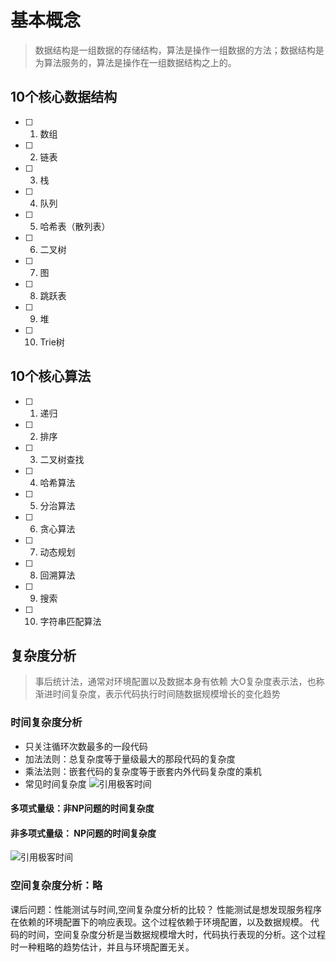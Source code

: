 # 基本概念
> 数据结构是一组数据的存储结构，算法是操作一组数据的方法；数据结构是为算法服务的，算法是操作在一组数据结构之上的。
## 10个核心数据结构
- [ ]  1. 数组
- [ ]  2. 链表
- [ ]  3. 栈
- [ ]  4. 队列
- [ ]  5. 哈希表（散列表）
- [ ]  6. 二叉树
- [ ]  7. 图
- [ ]  8. 跳跃表
- [ ]  9. 堆
- [ ]  10. Trie树

## 10个核心算法
- [ ]  1. 递归
- [ ]  2. 排序
- [ ]  3. 二叉树查找
- [ ]  4. 哈希算法
- [ ]  5. 分治算法
- [ ]  6. 贪心算法
- [ ]  7. 动态规划
- [ ]  8. 回溯算法
- [ ]  9. 搜索
- [ ]  10. 字符串匹配算法

## 复杂度分析
> 事后统计法，通常对环境配置以及数据本身有依赖
大O复杂度表示法，也称渐进时间复杂度，表示代码执行时间随数据规模增长的变化趋势
### 时间复杂度分析
 - 只关注循环次数最多的一段代码
 - 加法法则：总复杂度等于量级最大的那段代码的复杂度
 - 乘法法则：嵌套代码的复杂度等于嵌套内外代码复杂度的乘机
 - 常见时间复杂度
 ![引用极客时间](https://static001.geekbang.org/resource/image/37/0a/3723793cc5c810e9d5b06bc95325bf0a.jpg)
#### 多项式量级：非NP问题的时间复杂度
#### 非多项式量级： NP问题的时间复杂度

![引用极客时间](https://static001.geekbang.org/resource/image/49/04/497a3f120b7debee07dc0d03984faf04.jpg)

### 空间复杂度分析：略

课后问题：性能测试与时间,空间复杂度分析的比较？
性能测试是想发现服务程序在依赖的环境配置下的响应表现。这个过程依赖于环境配置，以及数据规模。
代码的时间，空间复杂度分析是当数据规模增大时，代码执行表现的分析。这个过程时一种粗略的趋势估计，并且与环境配置无关。
